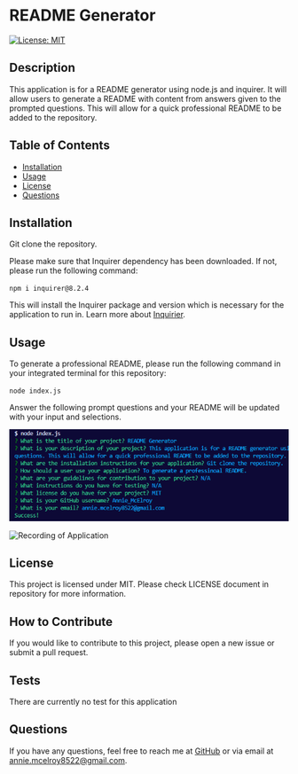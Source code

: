 # README Generator
  [![License: MIT](https://img.shields.io/badge/License-MIT-blue.svg)](https://opensource.org/licenses/MIT)

  ## Description

This application is for a README generator using node.js and inquirer. It will allow users to generate a README with content from answers given to the prompted questions. This will allow for a quick professional README to be added to the repository.

  ## Table of Contents
  - [Installation](#installation)
  - [Usage](#usage)
  - [License](#license)
  - [Questions](#questions)

  ## Installation

Git clone the repository.

Please make sure that Inquirer dependency has been downloaded. If not, please run the following command:

`npm i inquirer@8.2.4`

This will install the Inquirer package and version which is necessary for the application to run in. Learn more about [Inquirier](https://www.npmjs.com/package/inquirer).

  ## Usage

To generate a professional README, please run the following command in your integrated terminal for this repository:

`node index.js`

Answer the following prompt questions and your README will be updated with your input and selections.

![Screenshot of prompt questions](readme_generator_prompt_questions.png)

![Recording of Application](https://drive.google.com/file/d/1mhYaNwRpllMoQyuDx3hlEo0nd6CrNsqr/view)

  ## License

This project is licensed under MIT. Please check LICENSE document in repository for more information.

  ## How to Contribute

If you would like to contribute to this project, please open a new issue or submit a pull request.

  ## Tests

There are currently no test for this application

  ## Questions

  If you have any questions, feel free to reach me at [GitHub](https://github.com/Annie_McElroy) or via email at [annie.mcelroy8522@gmail.com](annie.mcelroy8522@gmail.com).

